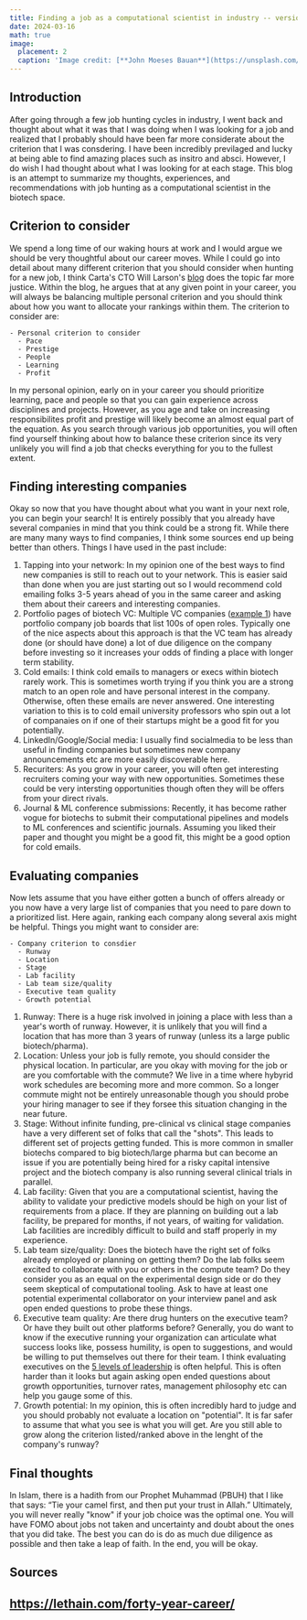 ```yaml
---
title: Finding a job as a computational scientist in industry -- version 1.0
date: 2024-03-16
math: true
image:
  placement: 2
  caption: 'Image credit: [**John Moeses Bauan**](https://unsplash.com/photos/OGZtQF8iC0g)'
---
```


## Introduction

After going through a few job hunting cycles in industry, I went back and thought about what it was that I was doing when I 
was looking for a job and realized that I probably should have been far more considerate about the criterion that I was consdering. I have been 
incredibly previlaged and lucky at being able to find amazing places such as insitro and absci. However, I do wish I had thought about what I 
was looking for at each stage. This blog is an attempt to summarize my thoughts, experiences, and recommendations with job hunting as a 
computational scientist in the biotech space. 

## Criterion to consider
We spend a long time of our waking hours at work and I would argue we should be very thoughtful about our career moves. While I could go into detail about many different criterion that you should consider when hunting for a new job, I think 
Carta's CTO Will Larson's [blog](https://lethain.com/forty-year-career/) does the topic far more justice. Within the blog,
he argues that at any given point in your career, you will always be balancing multiple personal criterion and you should think about 
how you want to allocate your rankings within them. The criterion to consider are: 

```markmap {height="200px"}
- Personal criterion to consider 
  - Pace
  - Prestige
  - People
  - Learning
  - Profit
```
In my personal opinion, early on in your career you should prioritize learning, pace and people so that you can gain experience across disciplines and projects. However, as you age and take on increasing responsibilites profit and prestige will likely become an almost equal part of the equation. As you search through various
job opportunities, you will often find yourself thinking about how to balance these criterion since its very unlikely you will find a job that checks everything for you to the fullest extent. 

## Finding interesting companies 
Okay so now that you have thought about what you want in your next role, you can begin your search! It is entirely possibly that you already have several companies in mind that you think could be a strong fit. While there are many many ways to find companies, I think some sources end up being better than others. Things I have used in the past include: 
1. Tapping into your network: In my opinion one of the best ways to find new companies is still to reach out to your network. This is easier said than done when you are just starting out so I would recommend cold emailing folks 3-5 years ahead of you in the same career and asking them about their careers and interesting companies. 
2. Portfolio pages of biotech VC: Multiple VC companies ([example 1](https://jobs.a16z.com/jobs)) have portfolio company job boards that list 100s of open roles. Typically one of the nice aspects about this approach is that the VC team has already done (or should have done) a lot of due diligence on the company before investing so it increases your odds of finding a place with longer term stability. 
3. Cold emails: I think cold emails to managers or execs within biotech rarely work. This is sometimes worth trying if you think you are a strong match to an open role and have personal interest in the company. Otherwise, often these emails are never answered. One interesting variation to this is to cold email university professors who spin out a lot of companaies on if one of their startups might be a good fit for you potentially. 
5. LinkedIn/Google/Social media: I usually find socialmedia to be less than useful in finding companies but sometimes new company announcements etc are more easily discoverable here. 
6. Recuriters: As you grow in your career, you will often get interesting recruiters coming your way with new opportunities. Sometimes these could be very intersting opportunities though often they will be offers from your direct rivals. 
7. Journal & ML conference submissions: Recently, it has become rather vogue for biotechs to submit their computational pipelines and models to ML conferences and scientific journals. Assuming you liked their paper and thought you might be a good fit, this might be a good option for cold emails. 


## Evaluating companies 
Now lets assume that you have either gotten a bunch of offers already or you now have a very large list of companies that you need to pare down to a prioritized list. Here again, ranking each company along several axis might be helpful. Things you might want to consider are: 

```markmap {height="200px"}
- Company criterion to consdier  
  - Runway 
  - Location 
  - Stage
  - Lab facility 
  - Lab team size/quality  
  - Executive team quality 
  - Growth potential 
```

1. Runway: There is a huge risk involved in joining a place with less than a year's worth of runway. However, it is unlikely that you will find a location that has more than 3 years of runway (unless its a large public biotech/pharma). 
2. Location: Unless your job is fully remote, you should consider the physical location. In particular, are you okay with moving for the job or are you comfortable with the commute? We live in a time where hybyrid work schedules are becoming more and more common. So a longer commute might not be entirely unreasonable though you should probe your hiring manager to see if they forsee this situation changing in the near future. 
3. Stage: Without infinite funding, pre-clinical vs clinical stage companies have a very different set of folks that call the "shots". This leads to different set of projects getting funded. This is more common in smaller biotechs compared to big biotech/large pharma but can become an issue if you are potentially being hired for a risky capital intensive project and the biotech company is also running several clinical trials in parallel. 
4. Lab facility: Given that you are a computational scientist, having the ability to validate your predictive models should be high on your list of requirements from a place. If they are planning on building out a lab facility, be prepared for months, if not years, of waiting for validation. Lab facilities are incredibly difficult to build and staff properly in my experience. 
5. Lab team size/quality: Does the biotech have the right set of folks already employed or planning on getting them? Do the lab folks seem excited to collaborate with you or others in the compute team? Do they consider you as an equal on the experimental design side or do they seem skeptical of computational tooling. Ask to have at least one potential experimental collaborator on your interview panel and ask open ended questions to probe these things. 
6. Executive team quality: Are there drug hunters on the executive team? Or have they built out other platforms before? Generally, you do want to know if the executive running your organization can articulate what success looks like, possess humility, is open to suggestions, and would be willing to put themselves out there for their team. I think evaluating executives on the [5 levels of leadership](https://hbr.org/2001/01/level-5-leadership-the-triumph-of-humility-and-fierce-resolve-2) is often helpful. This is often harder than it looks but again asking open ended questions about growth opportunities, turnover rates, management philosophy etc can help you gauge some of this. 
7. Growth potential: In my opinion, this is often incredibly hard to judge and you should probably not evaluate a location on "potential". It is far safer to assume that what you see is what you will get. Are you still able to grow along the criterion listed/ranked above in the lenght of the company's runway?  

## Final thoughts 

In Islam, there is a hadith from our Prophet Muhammad (PBUH) that I like that says: “Tie your camel first, and then put your trust in Allah.” Ultimately, you will never really "know" if your job choice was the optimal one. You will have FOMO about jobs not taken and uncertainty and doubt about the ones that you did take. The best you can do is do as much due diligence as possible and then take a leap of faith. In the end, you will be okay.


## Sources
https://lethain.com/forty-year-career/
---